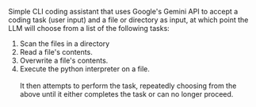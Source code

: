 Simple CLI coding assistant that uses Google's Gemini API to accept a coding task (user input) and a file or directory as input, at which point the LLM will choose from a list of the following tasks:<br>
1. Scan the files in a directory
2. Read a file's contents.
3. Overwrite a file's contents.
4. Execute the python interpreter on a file.<br><br>
It then attempts to perform the task, repeatedly choosing from the above until it either completes the task or can no longer proceed.
